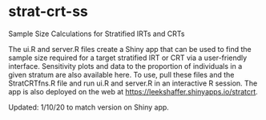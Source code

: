 # strat-crt-ss
Sample Size Calculations for Stratified IRTs and CRTs

The ui.R and server.R files create a Shiny app that can be used to find the sample size required for a target stratified IRT or CRT via a user-friendly interface. Sensitivity plots and data to the proportion of individuals in a given stratum are also available here. To use, pull these files and the StratCRTfns.R file and run ui.R and server.R in an interactive R session. The app is also deployed on the web at https://leekshaffer.shinyapps.io/stratcrt.

Updated: 1/10/20 to match version on Shiny app.
